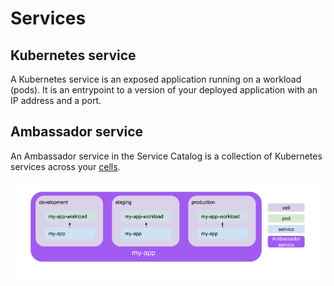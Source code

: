 # Services

## Kubernetes service

A Kubernetes service is an exposed application running on a workload (pods). It is an entrypoint to a version of your deployed application with an IP address and a port.

## Ambassador service

An Ambassador service in the Service Catalog is a collection of Kubernetes services across your [cells](/docs/cloud/latest/service-catalog/concepts/cells).

![The services interactions](../../images/service-ambassador.png)
